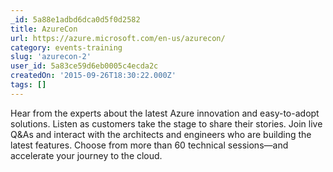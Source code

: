 ```yaml
---
_id: 5a88e1adbd6dca0d5f0d2582
title: AzureCon
url: https://azure.microsoft.com/en-us/azurecon/
category: events-training
slug: 'azurecon-2'
user_id: 5a83ce59d6eb0005c4ecda2c
createdOn: '2015-09-26T18:30:22.000Z'
tags: []
---
```


Hear from the experts about the latest Azure innovation and easy-to-adopt solutions. Listen as customers take the stage to share their stories. Join live Q&As and interact with the architects and engineers who are building the latest features. Choose from more than 60 technical sessions—and accelerate your journey to the cloud.

